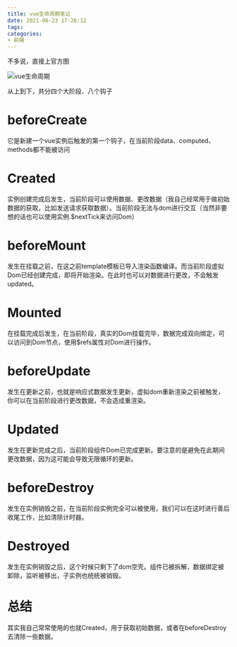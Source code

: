 ```yaml
---
title: vue生命周期笔记
date: 2021-06-23 17:26:12
tags:
categories:
- 前端
---
```


不多说，直接上官方图

![vue生命周期](vue生命周期.png)

从上到下，共分四个大阶段、八个钩子

# beforeCreate

它是新建一个vue实例后触发的第一个钩子，在当前阶段data、computed、methods都不能被访问

# Created

实例创建完成后发生，当前阶段可以使用数据、更改数据（我自己经常用于做初始数据的获取，比如发送请求获取数据）。当前阶段无法与dom进行交互（当然非要想的话也可以使用实例.$nextTick来访问Dom）

# beforeMount

发生在挂载之前，在这之前template模板已导入渲染函数编译。而当前阶段虚拟Dom已经创建完成，即将开始渲染。在此时也可以对数据进行更改，不会触发updated。

# Mounted

在挂载完成后发生，在当前阶段，真实的Dom挂载完毕，数据完成双向绑定，可以访问到Dom节点，使用$refs属性对Dom进行操作。

# beforeUpdate

发生在更新之前，也就是响应式数据发生更新，虚拟dom重新渲染之前被触发，你可以在当前阶段进行更改数据，不会造成重渲染。

# Updated

发生在更新完成之后，当前阶段组件Dom已完成更新。要注意的是避免在此期间更改数据，因为这可能会导致无限循环的更新。

# beforeDestroy

发生在实例销毁之前，在当前阶段实例完全可以被使用，我们可以在这时进行善后收尾工作，比如清除计时器。

# Destroyed

发生在实例销毁之后，这个时候只剩下了dom空壳。组件已被拆解，数据绑定被卸除，监听被移出，子实例也统统被销毁。

# 总结

其实我自己常常使用的也就Created，用于获取初始数据，或者在beforeDestroy去清除一些数据。